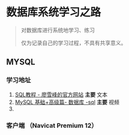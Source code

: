 # 数据库系统学习之路

> 对数据库进行系统地学习、练习
>
> 仅为记录自己的学习过程，不具有共享意义。



## MYSQL

### 学习地址
1. [SQL教程 - 廖雪峰的官方网站](https://www.liaoxuefeng.com/wiki/1177760294764384)        **主要**       文本
2. [MySQL 基础+高级篇- 数据库 -sql](https://www.bilibili.com/video/av49181542)            **主要**       视频
3. 

### 客户端 （Navicat Premium 12）

